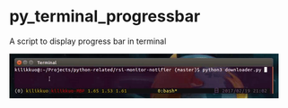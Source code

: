 # py_terminal_progressbar
A script to display progress bar in terminal

![alt text](https://github.com/kilikkuo/py_terminal_progressbar/blob/master/progress_bar.gif?raw=true)
